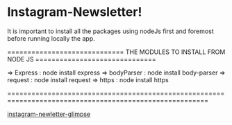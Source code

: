 # Instagram-Newsletter!

It is important to install all the packages using nodeJs first and foremost before running locally the app.

=============================     THE MODULES TO INSTALL FROM NODE JS     ==============================

=> Express : node install express
=> bodyParser : node install body-parser
=> request : node install request
=> https : node install https

========================================================================================================

[instagram-newletter-glimpse](https://user-images.githubusercontent.com/43496871/119255297-525c6f00-bbbb-11eb-8efa-21427fae16b6.png)

